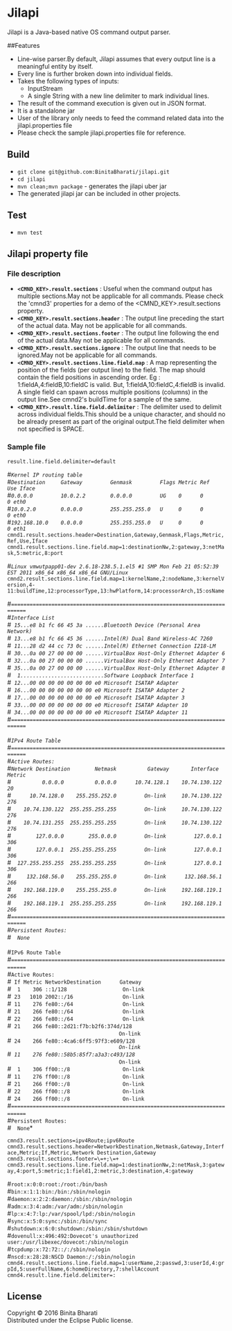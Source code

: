 # Jilapi
Jilapi is a Java-based native OS command output parser.

##Features
* Line-wise parser.By default, Jilapi assumes that every output line is a meaningful entity by itself.
* Every line is further broken down into individual fields.
* Takes the following types of inputs:
     * InputStream
     * A single String with a new line delimiter to mark individual lines.
* The result of the command execution is given out in JSON format.
* It is a standalone jar
* User of the library only needs to feed the command related data into the jilapi.properties file
* Please check the sample jilapi.properties file for reference.

## Build
* `git clone git@github.com:BinitaBharati/jilapi.git`
* `cd jilapi`
* `mvn clean;mvn package` - generates the jilapi uber jar
* The generated jilapi jar can be included in other projects.

## Test
* `mvn test`

## Jilapi property file

### File description
* **`<CMND_KEY>.result.sections`**  : Useful when the command output has multiple sections.May not be applicable for all commands.
    Please check the 'cmnd3' properties for a demo of the <CMND_KEY>.result.sections property.
* **`<CMND_KEY>.result.sections.header`** :  The output line preceding the start of the actual data. May not be applicable for all commands.
* **`<CMND_KEY>.result.sections.footer`** : The output line following the end of the actual data.May not be applicable for all commands.
* **`<CMND_KEY>.result.sections.ignore`** : The output line that needs to be ignored.May not be applicable for all commands.
* **`<CMND_KEY>.result.sections.line.field.map`** : A map representing the position of the fields (per output line) to the field.
    The map should contain the field positions in ascending order. Eg : 1:fieldA,4:fieldB,10:fieldC is valid. But, 1:fieldA,10:fieldC,4:fieldB is invalid. A single field can spawn across multiple positions (columns) in the output line.See cmnd2's buildTime for a sample of the same.
* **`<CMND_KEY>.result.line.field.delimiter`** : The delimiter used to delimit across individual fields.This should be a unique character, and should no be already present as part of the original output.The field delimiter when not specified is SPACE.

### Sample file
`result.line.field.delimiter=default` <br />

\#*`Kernel IP routing table`* <br />
\#*`Destination     Gateway         Genmask         Flags Metric Ref    Use Iface`* <br/>
\#*`0.0.0.0         10.0.2.2        0.0.0.0         UG    0      0        0 eth0`* <br/>
\#*`10.0.2.0        0.0.0.0         255.255.255.0   U     0      0        0 eth0`* <br/>
\#*`192.168.10.0    0.0.0.0         255.255.255.0   U     0      0        0 eth1`* <br/>
`cmnd1.result.sections.header=Destination,Gateway,Genmask,Flags,Metric,Ref,Use,Iface` <br/>
`cmnd1.result.sections.line.field.map=1:destinationNw,2:gateway,3:netMask,5:metric,8:port` <br/>

\#*`Linux vmwutpapp01-dev 2.6.18-238.5.1.el5 #1 SMP Mon Feb 21 05:52:39 EST 2011 x86_64 x86_64 x86_64 GNU/Linux`* <br/>
`cmnd2.result.sections.line.field.map=1:kernelName,2:nodeName,3:kernelVersion,4-11:buildTime,12:processorType,13:hwPlatform,14:processorArch,15:osName` <br/>

\#*`===========================================================================`*<br/>
\#*`Interface List`*<br/>
\#*` 15...e8 b1 fc 66 45 3a ......Bluetooth Device (Personal Area Network)`*<br/>
\#*` 13...e8 b1 fc 66 45 36 ......Intel(R) Dual Band Wireless-AC 7260`*<br/>
\#*` 11...28 d2 44 cc 73 0c ......Intel(R) Ethernet Connection I218-LM`*<br/>
\#*` 30...0a 00 27 00 00 00 ......VirtualBox Host-Only Ethernet Adapter 6`*<br/>
\#*` 32...0a 00 27 00 00 00 ......VirtualBox Host-Only Ethernet Adapter 7`*<br/>
\#*` 35...0a 00 27 00 00 00 ......VirtualBox Host-Only Ethernet Adapter 8`*<br/>
\#*`  1...........................Software Loopback Interface 1`*<br/>
\#*` 12...00 00 00 00 00 00 00 e0 Microsoft ISATAP Adapter`*<br/>
\#*` 16...00 00 00 00 00 00 00 e0 Microsoft ISATAP Adapter 2`*<br/>
\#*` 17...00 00 00 00 00 00 00 e0 Microsoft ISATAP Adapter 3`*<br/>
\#*` 33...00 00 00 00 00 00 00 e0 Microsoft ISATAP Adapter 10`*<br/>
\#*` 34...00 00 00 00 00 00 00 e0 Microsoft ISATAP Adapter 11`*<br/>
\#*`===========================================================================`*<br />
<br />
\#*`IPv4 Route Table`*<br />
\#*`===========================================================================`*<br />
\#*`Active Routes:`*<br/>
\#*`Network Destination        Netmask          Gateway       Interface  Metric`*<br/>
\#*`          0.0.0.0          0.0.0.0      10.74.128.1    10.74.130.122     20`*<br/>
\#*`      10.74.128.0    255.255.252.0         On-link     10.74.130.122    276`*<br/>
\#*`    10.74.130.122  255.255.255.255         On-link     10.74.130.122    276`*<br/>
\#*`    10.74.131.255  255.255.255.255         On-link     10.74.130.122    276`*<br/>
\#*`        127.0.0.0        255.0.0.0         On-link         127.0.0.1    306`*<br/>
\#*`        127.0.0.1  255.255.255.255         On-link         127.0.0.1    306`*<br/>
\#*`  127.255.255.255  255.255.255.255         On-link         127.0.0.1    306`*<br/>
\#*`     132.168.56.0    255.255.255.0         On-link      132.168.56.1    266`*<br/>
\#*`    192.168.119.0    255.255.255.0         On-link     192.168.119.1    266`*<br/>
\#*`    192.168.119.1  255.255.255.255         On-link     192.168.119.1    266`*<br/> \#*`===========================================================================`*<br />
\#*`Persistent Routes:`*<br />
\#*`  None`*<br />
 <br />
\#`IPv6 Route Table`*<br />
\#*`===========================================================================`*<br />
\#*`Active Routes:`*<br />
\#*` If Metric NetworkDestination      Gateway`*<br/>
\#*`  1    306 ::1/128                  On-link`*<br/>
\#*` 23   1010 2002::/16                On-link`*<br/>
\#*` 11    276 fe80::/64                On-link`*<br/>
\#*` 21    266 fe80::/64                On-link`*<br/>
\#*` 22    266 fe80::/64                On-link`*<br/>
\#*` 21    266 fe80::2d21:f7b:b2f6:374d/128` <br/>
`                                    On-link`*<br/>
\#*` 24    266 fe80::4ca6:6ff5:97f3:e609/128`*<br/>
`                                    On-link`*<br/>
\#*` 11    276 fe80::58b5:85f7:a3a3:c493/128`*<br/>
`                                    On-link`*<br/>
\#*`  1    306 ff00::/8                 On-link`*<br/>
\#*` 11    276 ff00::/8                 On-link`*<br/>
\#*` 21    266 ff00::/8                 On-link`*<br/>
\#*` 22    266 ff00::/8                 On-link`*<br/>
\#*` 24    266 ff00::/8                 On-link`*<br/>
\#*`===========================================================================`*<br />
\#*`Persistent Routes:`*<br />
\#*`  None`*<br />

`cmnd3.result.sections=ipv4Route;ipv6Route`<br/>
`cmnd3.result.sections.header=NetworkDestination,Netmask,Gateway,Interface,Metric;If,Metric,Network Destination,Gateway`<br/>
`cmnd3.result.sections.footer=\=+;\=+`<br/>
`cmnd3.result.sections.line.field.map=1:destinationNw,2:netMask,3:gateway,4:port,5:metric;1:field1,2:metric,3:destination,4:gateway`<br/>

\#`root:x:0:0:root:/root:/bin/bash`<br/>
\#`bin:x:1:1:bin:/bin:/sbin/nologin`<br/>
\#`daemon:x:2:2:daemon:/sbin:/sbin/nologin`<br/>
\#`adm:x:3:4:adm:/var/adm:/sbin/nologin`<br/>
\#`lp:x:4:7:lp:/var/spool/lpd:/sbin/nologin`<br/>
\#`sync:x:5:0:sync:/sbin:/bin/sync`<br/>
\#`shutdown:x:6:0:shutdown:/sbin:/sbin/shutdown`<br/>
\#`dovenull:x:496:492:Dovecot's unauthorized user:/usr/libexec/dovecot:/sbin/nologin`<br/>
\#`tcpdump:x:72:72::/:/sbin/nologin`<br/>
\#`nscd:x:28:28:NSCD Daemon:/:/sbin/nologin`<br/>
`cmnd4.result.sections.line.field.map=1:userName,2:passwd,3:userId,4:grpId,5:userFullName,6:homeDirectory,7:shellAccount`<br/>
`cmnd4.result.line.field.delimiter=:`<br/>

## License

Copyright © 2016 Binita Bharati <br />
Distributed under the Eclipse Public license. 
